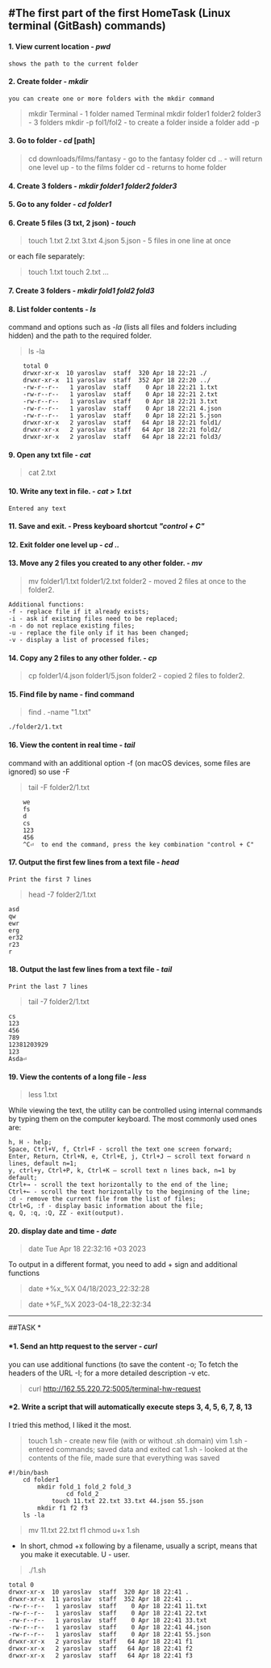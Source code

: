 #The first part of the first HomeTask (Linux terminal (GitBash) commands)
---
#### 1. View current location - *pwd*
    shows the path to the current folder

#### 2. Create folder - *mkdir*
    you can create one or more folders with the mkdir command
>mkdir Terminal - 1 folder named Terminal
>mkdir folder1 folder2 folder3 - 3 folders
>mkdir -p fol1/fol2 - to create a folder inside a folder add -p
	
#### 3. Go to folder - *cd* [path]
>   cd downloads/films/fantasy - go to the fantasy folder
    cd .. - will return one level up - to the films folder
    cd - returns to home folder
	
#### 4. Create 3 folders - *mkdir folder1 folder2 folder3*
#### 5. Go to any folder - *cd folder1*
#### 6. Create 5 files (3 txt, 2 json) - *touch*
>touch 1.txt 2.txt 3.txt 4.json 5.json - 5 files in one line at once 

or each file separately:    
>touch 1.txt
touch 2.txt
...

#### 7. Create 3 folders - *mkdir fold1 fold2 fold3*
#### 8. List folder contents - *ls*  

command and options such as *-la* (lists all files and folders including hidden) and the path to the required folder.

>ls -la

        total 0
        drwxr-xr-x  10 yaroslav  staff  320 Apr 18 22:21 ./
        drwxr-xr-x  11 yaroslav  staff  352 Apr 18 22:20 ../
        -rw-r--r--   1 yaroslav  staff    0 Apr 18 22:21 1.txt
        -rw-r--r--   1 yaroslav  staff    0 Apr 18 22:21 2.txt
        -rw-r--r--   1 yaroslav  staff    0 Apr 18 22:21 3.txt
        -rw-r--r--   1 yaroslav  staff    0 Apr 18 22:21 4.json
        -rw-r--r--   1 yaroslav  staff    0 Apr 18 22:21 5.json
        drwxr-xr-x   2 yaroslav  staff   64 Apr 18 22:21 fold1/
        drwxr-xr-x   2 yaroslav  staff   64 Apr 18 22:21 fold2/
        drwxr-xr-x   2 yaroslav  staff   64 Apr 18 22:21 fold3/

#### 9. Open any txt file - *cat*
>cat 2.txt
	
#### 10. Write any text in file. - *cat > 1.txt*
	Entered any text
    
#### 11. Save and exit. - Press keyboard shortcut *"control + C"*
#### 12. Exit folder one level up - *cd ..*
#### 13. Move any 2 files you created to any other folder. - *mv* 
>mv folder1/1.txt folder1/2.txt folder2 - moved 2 files at once to the folder2.

    Additional functions:
    -f - replace file if it already exists;
    -i - ask if existing files need to be replaced;
    -n - do not replace existing files;
    -u - replace the file only if it has been changed;
    -v - display a list of processed files;
	
#### 14. Copy any 2 files to any other folder. - *cp* 
>cp folder1/4.json folder1/5.json folder2 - copied 2 files to folder2.
#### 15. Find file by name - find command
>find . -name "1.txt"

    ./folder2/1.txt
#### 16. View the content in real time - *tail* 
command with an additional option -f (on macOS devices, some files are ignored) so use -F

>tail -F folder2/1.txt

        we
        fs
        d
        cs
        123
        456
        ^C⏎  to end the command, press the key combination "control + C"

#### 17. Output the first few lines from a text file - *head*
    Print the first 7 lines 

>head -7 folder2/1.txt 
           
    asd
    qw
    ewr
    erg
    er32
    r23
    r

#### 18. Output the last few lines from a text file - *tail*
    Print the last 7 lines 

>tail -7 folder2/1.txt 
            
    cs
    123
    456
    789
    12381203929
    123
    Asda⏎    

#### 19. View the contents of a long file *- less*

>less 1.txt

While viewing the text, the utility can be controlled using internal 
    commands by typing them on the computer keyboard. 
    The most commonly used ones are:

    h, H - help;
    Space, Ctrl+V, f, Ctrl+F - scroll the text one screen forward;
    Enter, Return, Ctrl+N, e, Ctrl+E, j, Ctrl+J — scroll text forward n lines, default n=1;
    y, ctrl+y, Ctrl+P, k, Ctrl+K — scroll text n lines back, n=1 by default;
    Ctrl+→ - scroll the text horizontally to the end of the line;
    Ctrl+← - scroll the text horizontally to the beginning of the line;
    :d - remove the current file from the list of files;
    Ctrl+G, :f - display basic information about the file;
    q, Q, :q, :Q, ZZ - exit(output).


#### 20. display date and time - *date*
   > date
    Tue Apr 18 22:32:16 +03 2023
    
 To output in a different format, you need to add + sign and additional functions
   
   > date +%x_%X
    04/18/2023_22:32:28

   > date +%F_%X
    2023-04-18_22:32:34

___
##TASK *
#### *1. Send an http request to the server - *curl*  
you can use additional functions (to save the content -o; To fetch the headers of the URL -I; for a more detailed description -v etc.

 >   curl http://162.55.220.72:5005/terminal-hw-request


#### *2. Write a script that will automatically execute steps 3, 4, 5, 6, 7, 8, 13
I tried this method, I liked it the most.
>touch 1.sh - create new file (with or without .sh domain)
vim 1.sh - entered commands; saved data and exited
cat 1.sh - looked at the contents of the file, made sure that everything was saved

```
#!/bin/bash
	cd folder1
		mkdir fold_1 fold_2 fold_3
				cd fold_2
			touch 11.txt 22.txt 33.txt 44.json 55.json
		mkdir f1 f2 f3
	ls -la 
```
   > mv 11.txt 22.txt f1
    chmod u+x 1.sh 
- In short, chmod +x following by a filename, usually a script, means that you make it executable. U - user.
>./1.sh 

    total 0
    drwxr-xr-x  10 yaroslav  staff  320 Apr 18 22:41 .
    drwxr-xr-x  11 yaroslav  staff  352 Apr 18 22:41 ..
    -rw-r--r--   1 yaroslav  staff    0 Apr 18 22:41 11.txt
    -rw-r--r--   1 yaroslav  staff    0 Apr 18 22:41 22.txt
    -rw-r--r--   1 yaroslav  staff    0 Apr 18 22:41 33.txt
    -rw-r--r--   1 yaroslav  staff    0 Apr 18 22:41 44.json
    -rw-r--r--   1 yaroslav  staff    0 Apr 18 22:41 55.json
    drwxr-xr-x   2 yaroslav  staff   64 Apr 18 22:41 f1
    drwxr-xr-x   2 yaroslav  staff   64 Apr 18 22:41 f2
    drwxr-xr-x   2 yaroslav  staff   64 Apr 18 22:41 f3
    
